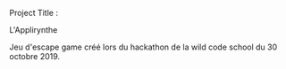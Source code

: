 Project Title :

L'Applirynthe

Jeu d'escape game créé lors du hackathon de la wild code school du 30 octobre 2019.
